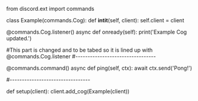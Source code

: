 
from discord.ext import commands

class Example(commands.Cog):
  def __intit__(self, client):
    self.client = client

  @commands.Cog.listener()
  async def onready(self):
    print('Example Cog updated.')
  
#This part is changed and to be tabed so it is lined up with @commands.Cog.listener
#---------------------------------

  @commands.command()
  async def ping(self, ctx):
    await ctx.send('Pong!')
  
#--------------------------------- 

def setup(client):
  client.add_cog(Example(client))
